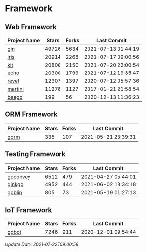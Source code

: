 # Framework

## Web Framework
| Project Name | Stars | Forks | Last Commit |
| ------------ | ----- | ----- | ----------- |
| [gin](https://github.com/gin-gonic/gin) | 49726 | 5634 | 2021-07-13 01:44:19 |
| [iris](https://github.com/kataras/iris) | 20914 | 2268 | 2021-07-17 09:00:56 |
| [kit](https://github.com/go-kit/kit) | 20800 | 2150 | 2021-07-20 22:00:54 |
| [echo](https://github.com/labstack/echo) | 20300 | 1799 | 2021-07-12 19:35:47 |
| [revel](https://github.com/revel/revel) | 12307 | 1397 | 2020-07-12 05:57:36 |
| [martini](https://github.com/go-martini/martini) | 11278 | 1127 | 2017-01-21 21:58:54 |
| [beego](https://github.com/astaxie/beego) | 199 | 56 | 2020-12-13 11:36:23 |

## ORM Framework
| Project Name | Stars | Forks | Last Commit |
| ------------ | ----- | ----- | ----------- |
| [gorm](https://github.com/jinzhu/gorm) | 335 | 107 | 2021-05-21 23:39:31 |

## Testing Framework
| Project Name | Stars | Forks | Last Commit |
| ------------ | ----- | ----- | ----------- |
| [goconvey](https://github.com/smartystreets/goconvey) | 6512 | 479 | 2021-04-27 05:44:01 |
| [ginkgo](https://github.com/onsi/ginkgo) | 4952 | 444 | 2021-06-02 18:34:18 |
| [goblin](https://github.com/franela/goblin) | 805 | 73 | 2021-05-19 01:27:13 |

## IoT Framework
| Project Name | Stars | Forks | Last Commit |
| ------------ | ----- | ----- | ----------- |
| [gobot](https://github.com/hybridgroup/gobot) | 7246 | 911 | 2020-12-01 09:54:44 |

*Update Date: 2021-07-22T09:00:58*